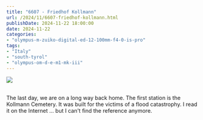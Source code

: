 ```yaml
---
title: "6607 - Friedhof Kollmann"
url: /2024/11/6607-friedhof-kollmann.html
publishDate: 2024-11-22 18:00:00
date: 2024-11-22
categories:
- "olympus-m-zuiko-digital-ed-12-100mm-f4-0-is-pro"
tags:
- "Italy"
- "south-tyrol"
- "olympus-om-d-e-m1-mk-iii"
---
```

<div class="container">
<div class="center"><a target="_blank" href="https://d25zfm9zpd7gm5.cloudfront.net/1200x1200/2020/20200908_095058_lr.jpg"><img class="webfeedsFeaturedVisual" src="https://d25zfm9zpd7gm5.cloudfront.net/0600x0600/2020/20200908_095058_lr.jpg" /></a></div>
</div>
<br />

The last day, we are on a long way back home. The first
station is the Kollmann Cemetery. It was built for the
victims of a flood catastrophy. I read it on the Internet
... but I can't find the reference anymore.
